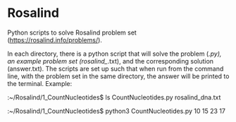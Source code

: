 # Rosalind
Python scripts to solve Rosalind problem set (https://rosalind.info/problems/). 

In each directory, there is a python script that will solve the problem (*.py), an example problem set (rosalind_*.txt), and the corresponding solution (answer.txt). The scripts are set up such that when run from the command line, with the problem set in the same directory, the answer will be printed to the terminal. 
Example:

:~/Rosalind/1_CountNucleotides$ ls
CountNucleotides.py
rosalind_dna.txt

:~/Rosalind/1_CountNucleotides$ python3 CountNucleotides.py
10 15 23 17


